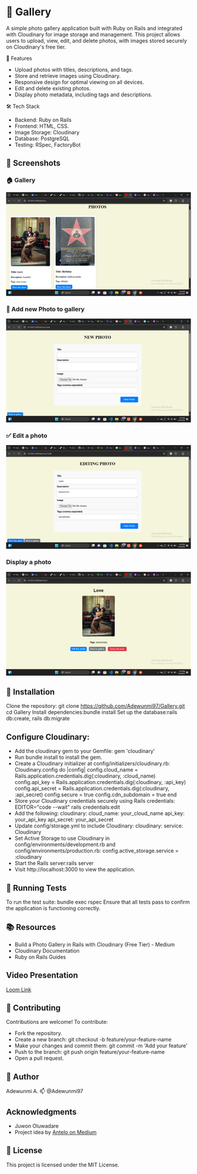 # 📸 Gallery
A simple photo gallery application built with Ruby on Rails and integrated with Cloudinary for image storage and management. This project allows users to upload, view, edit, and delete photos, with images stored securely on Cloudinary's free tier.

🚀 Features
- Upload photos with titles, descriptions, and tags.
- Store and retrieve images using Cloudinary.
- Responsive design for optimal viewing on all devices.
- Edit and delete existing photos.
- Display photo metadata, including tags and descriptions.

🛠️ Tech Stack
- Backend: Ruby on Rails
- Frontend: HTML, CSS.
- Image Storage: Cloudinary
- Database: PostgreSQL 
- Testing: RSpec, FactoryBot

## 📸 Screenshots

### 🏠 Gallery
![Homepage](./screenshots/gallery.png)
### 📝 Add new Photo to gallery
![New](./screenshots/new.png)
### ✅ Edit a photo
![Edit](./screenshots/edit.png)
### Display a photo
![Photo](./screenshots/photo.png)


## 🔧 Installation
Clone the repository: git clone https://github.com/Adewunmi97/Gallery.git
cd Gallery
Install dependencies:bundle install
Set up the database:rails db:create, rails db:migrate

## Configure Cloudinary:
- Add the cloudinary gem to your Gemfile: gem 'cloudinary'
- Run bundle install to install the gem.
- Create a Cloudinary initializer at config/initializers/cloudinary.rb:
Cloudinary.config do |config|
  config.cloud_name = Rails.application.credentials.dig(:cloudinary, :cloud_name)
  config.api_key = Rails.application.credentials.dig(:cloudinary, :api_key)
  config.api_secret = Rails.application.credentials.dig(:cloudinary, :api_secret)
  config.secure = true
  config.cdn_subdomain = true
end
- Store your Cloudinary credentials securely using Rails credentials: EDITOR="code --wait" rails credentials:edit
- Add the following:
cloudinary:
  cloud_name: your_cloud_name
  api_key: your_api_key
  api_secret: your_api_secret
- Update config/storage.yml to include Cloudinary:
cloudinary:
  service: Cloudinary
- Set Active Storage to use Cloudinary in config/environments/development.rb and config/environments/production.rb:
config.active_storage.service = :cloudinary
- Start the Rails server:rails server
- Visit http://localhost:3000 to view the application.

## 🧪 Running Tests
To run the test suite: bundle exec rspec
Ensure that all tests pass to confirm the application is functioning correctly.


## 📚 Resources
- Build a Photo Gallery in Rails with Cloudinary (Free Tier) - Medium
- Cloudinary Documentation
- Ruby on Rails Guides


## Video Presentation

[Loom Link](https://www.loom.com/share/9d4a565f2ebb4519a52cbb7725e88aff?sid=0b01cd28-acb7-40e7-8a31-8ebbc1062320)

## 🤝 Contributing
Contributions are welcome! To contribute:
- Fork the repository.
- Create a new branch: git checkout -b feature/your-feature-name
- Make your changes and commit them: git commit -m 'Add your feature'
- Push to the branch: git push origin feature/your-feature-name
- Open a pull request.

## 👤 Author
Adewunmi A.
📫 @Adewunmi97

## Acknowledgments

- Juwon Oluwadare
- Project idea by [Antelo on Medium](https://antelo.medium.com/build-a-photo-gallery-in-rails-with-cloudinary-free-tier-0e42385c691a)


## 📄 License
This project is licensed under the MIT License.
